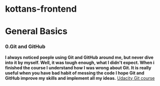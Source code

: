 # kottans-frontend
# General Basics
### 0.Git and GitHub
  **I always noticed poeple using Git and GitHub around me, but never dive into it by myself. Well, it was tough enough, what I didn't       expect. When i finished the course I understand how I was wrong about Git. It is really useful when you have bad habit of messing the     code I hope Git and GitHub improve my skills and implement all my ideas.**
 [Udacity Git course](https://github.com/mxmgny/kottans-frontend/blob/master/Git_and_GitHub/Udacity%20Git-GitHub%20course.png)
